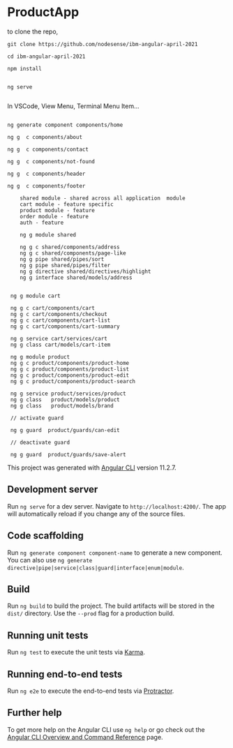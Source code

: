 # ProductApp

to clone the repo,

```
git clone https://github.com/nodesense/ibm-angular-april-2021

cd ibm-angular-april-2021

npm install


ng serve


```


In VSCode, View Menu, Terminal Menu Item...

```

ng generate component components/home

ng g  c components/about

ng g  c components/contact

ng g  c components/not-found

ng g  c components/header

ng g  c components/footer

```


```
    shared module - shared across all application  module
    cart module - feature specific
    product module - feature 
    order module - feature
    auth - feature
```

```
    ng g module shared

    ng g c shared/components/address
    ng g c shared/components/page-like
    ng g pipe shared/pipes/sort
    ng g pipe shared/pipes/filter
    ng g directive shared/directives/highlight
    ng g interface shared/models/address
    
```

```
 ng g module cart

 ng g c cart/components/cart
 ng g c cart/components/checkout
 ng g c cart/components/cart-list
 ng g c cart/components/cart-summary

 ng g service cart/services/cart
 ng g class cart/models/cart-item

```

```
 ng g module product
 ng g c product/components/product-home
 ng g c product/components/product-list
 ng g c product/components/product-edit
 ng g c product/components/product-search

 ng g service product/services/product
 ng g class   product/models/product
 ng g class   product/models/brand

 // activate guard

 ng g guard  product/guards/can-edit

 // deactivate guard
 
 ng g guard  product/guards/save-alert
```


This project was generated with [Angular CLI](https://github.com/angular/angular-cli) version 11.2.7.

## Development server

Run `ng serve` for a dev server. Navigate to `http://localhost:4200/`. The app will automatically reload if you change any of the source files.

## Code scaffolding

Run `ng generate component component-name` to generate a new component. You can also use `ng generate directive|pipe|service|class|guard|interface|enum|module`.

## Build

Run `ng build` to build the project. The build artifacts will be stored in the `dist/` directory. Use the `--prod` flag for a production build.

## Running unit tests

Run `ng test` to execute the unit tests via [Karma](https://karma-runner.github.io).

## Running end-to-end tests

Run `ng e2e` to execute the end-to-end tests via [Protractor](http://www.protractortest.org/).

## Further help

To get more help on the Angular CLI use `ng help` or go check out the [Angular CLI Overview and Command Reference](https://angular.io/cli) page.
